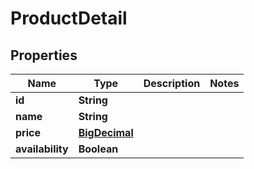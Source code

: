 # ProductDetail

## Properties
Name | Type | Description | Notes
------------ | ------------- | ------------- | -------------
**id** | **String** |  | 
**name** | **String** |  | 
**price** | [**BigDecimal**](BigDecimal.md) |  | 
**availability** | **Boolean** |  | 
